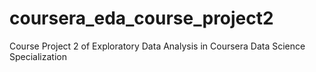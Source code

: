 # coursera_eda_course_project2
Course Project 2 of Exploratory Data Analysis in Coursera Data Science Specialization
